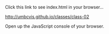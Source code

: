 
Click this link to see index.html in your browser...

<http://umbcvis.github.io/classes/class-02>

Open up the JavaScript console of your browser.

